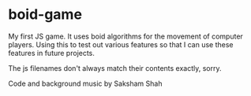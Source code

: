 # boid-game
My first JS game. It uses boid algorithms for the movement of computer players. Using this to test out various features so that I can use these features in future projects.

The js filenames don't always match their contents exactly, sorry.

Code and background music by Saksham Shah
